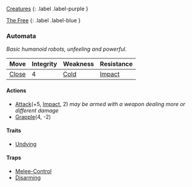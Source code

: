 [Creatures](Game/Creatures?Elite=true)
{: .label .label-purple }

[The Free](Game/Hostile-Groups#The%20Free)
{: .label .label-blue }
### Automata
*Basic humanoid robots, unfeeling and powerful.*

| Move                                 | Integrity | Weakness                         | Resistance                           |
| ------------------------------------ | --------- | -------------------------------- | ------------------------------------ |
| [Close](Game/Core/Movement#Close) | 4         | [Cold](Game/Core/Injury#Cold) | [Impact](Game/Core/Injury#Impact) |

#### Actions
* [Attack](Game/Core/Blocks/Attack)(+5, [Impact](Game/Core/Injury#Impact), 2) *may be armed with a weapon dealing more or different damage*
* [Grapple](Game/Core/Blocks/Grapple)(4, -2)
#### Traits
* [Undying](Game/Core/Blocks/Undying)
#### Traps
* [Melee-Control](Game/Core/Blocks/Melee-Control)
* [Disarming](Game/Core/Blocks/Disarming)